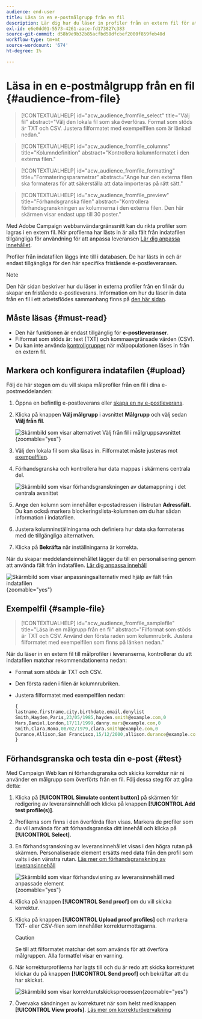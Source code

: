 ```yaml
---
audience: end-user
title: Läsa in en e-postmålgrupp från en fil
description: Lär dig hur du läser in profiler från en extern fil för att skapa e-postmålgrupper
exl-id: e6e0dd01-5573-4261-aace-fd173827c383
source-git-commit: d58b9e9b32b85acfbd58dfcbef2000f859feb40d
workflow-type: tm+mt
source-wordcount: '674'
ht-degree: 1%

---
```


# Läsa in en e-postmålgrupp från en fil {#audience-from-file}

>[!CONTEXTUALHELP]
>id="acw_audience_fromfile_select"
>title="Välj fil"
>abstract="Välj den lokala fil som ska överföras. Format som stöds är TXT och CSV. Justera filformatet med exempelfilen som är länkad nedan."

>[!CONTEXTUALHELP]
>id="acw_audience_fromfile_columns"
>title="Kolumndefinition"
>abstract="Kontrollera kolumnformatet i den externa filen."

>[!CONTEXTUALHELP]
>id="acw_audience_fromfile_formatting"
>title="Formateringsparametrar"
>abstract="Ange hur den externa filen ska formateras för att säkerställa att data importeras på rätt sätt."

>[!CONTEXTUALHELP]
>id="acw_audience_fromfile_preview"
>title="Förhandsgranska filen"
>abstract="Kontrollera förhandsgranskningen av kolumnerna i den externa filen. Den här skärmen visar endast upp till 30 poster."

Med Adobe Campaign webbanvändargränssnitt kan du rikta profiler som lagras i en extern fil. När profilerna har lästs in är alla fält från indatafilen tillgängliga för användning för att anpassa leveransen [Lär dig anpassa innehållet](../personalization/personalize.md).

Profiler från indatafilen läggs inte till i databasen. De har lästs in och är endast tillgängliga för den här specifika fristående e-postleveransen.

>[!NOTE]
>
>Den här sidan beskriver hur du läser in externa profiler från en fil när du skapar en fristående e-postleverans. Information om hur du läser in data från en fil i ett arbetsflödes sammanhang finns på [den här sidan](../workflows/activities/load-file.md).

## Måste läsas {#must-read}

* Den här funktionen är endast tillgänglig för **e-postleveranser**.
* Filformat som stöds är: text (TXT) och kommaavgränsade värden (CSV).
* Du kan inte använda [kontrollgrupper](control-group.md) när målpopulationen läses in från en extern fil.

## Markera och konfigurera indatafilen {#upload}

Följ de här stegen om du vill skapa målprofiler från en fil i dina e-postmeddelanden:

1. Öppna en befintlig e-postleverans eller [skapa en ny e-postleverans](../email/create-email.md).
1. Klicka på knappen **Välj målgrupp** i avsnittet **Målgrupp** och välj sedan **Välj från fil**.

   ![Skärmbild som visar alternativet Välj från fil i målgruppsavsnittet](assets/select-from-file.png){zoomable="yes"}

1. Välj den lokala fil som ska läsas in. Filformatet måste justeras mot [exempelfilen](#sample-file).
1. Förhandsgranska och kontrollera hur data mappas i skärmens centrala del.

   ![Skärmbild som visar förhandsgranskningen av datamappning i det centrala avsnittet](assets/select-from-file-map.png)

1. Ange den kolumn som innehåller e-postadressen i listrutan **Adressfält**. Du kan också markera blockeringslista-kolumnen om du har sådan information i indatafilen.
1. Justera kolumninställningarna och definiera hur data ska formateras med de tillgängliga alternativen.
1. Klicka på **Bekräfta** när inställningarna är korrekta.

När du skapar meddelandeinnehållet lägger du till en personalisering genom att använda fält från indatafilen. [Lär dig anpassa innehåll](../personalization/personalize.md)

![Skärmbild som visar anpassningsalternativ med hjälp av fält från indatafilen](assets/select-external-perso.png){zoomable="yes"}

## Exempelfil {#sample-file}

>[!CONTEXTUALHELP]
>id="acw_audience_fromfile_samplefile"
>title="Läsa in en målgrupp från en fil"
>abstract="Filformat som stöds är TXT och CSV. Använd den första raden som kolumnrubrik. Justera filformatet med exempelfilen som finns på länken nedan."

När du läser in en extern fil till målprofiler i leveranserna, kontrollerar du att indatafilen matchar rekommendationerna nedan:

* Format som stöds är TXT och CSV.
* Den första raden i filen är kolumnrubriken.
* Justera filformatet med exempelfilen nedan:

  ```javascript
  {
  lastname,firstname,city,birthdate,email,denylist
  Smith,Hayden,Paris,23/05/1985,hayden.smith@example.com,0
  Mars,Daniel,London,17/11/1999,danny.mars@example.com,0
  Smith,Clara,Roma,08/02/1979,clara.smith@example.com,0
  Durance,Allison,San Francisco,15/12/2000,allison.durance@example.com,1
  }
  ```

## Förhandsgranska och testa din e-post {#test}

Med Campaign Web kan ni förhandsgranska och skicka korrektur när ni använder en målgrupp som överförts från en fil. Följ dessa steg för att göra detta:

1. Klicka på **[!UICONTROL Simulate content button]** på skärmen för redigering av leveransinnehåll och klicka på knappen **[!UICONTROL Add test profile(s)]**.

1. Profilerna som finns i den överförda filen visas. Markera de profiler som du vill använda för att förhandsgranska ditt innehåll och klicka på **[!UICONTROL Select]**.

1. En förhandsgranskning av leveransinnehållet visas i den högra rutan på skärmen. Personaliserade element ersätts med data från den profil som valts i den vänstra rutan. [Läs mer om förhandsgranskning av leveransinnehåll](../preview-test/preview-content.md)

   ![Skärmbild som visar förhandsvisning av leveransinnehåll med anpassade element](assets/file-upload-preview.png){zoomable="yes"}

1. Klicka på knappen **[!UICONTROL Send proof]** om du vill skicka korrektur.

1. Klicka på knappen **[!UICONTROL Upload proof profiles]** och markera TXT- eller CSV-filen som innehåller korrekturmottagarna.

   >[!CAUTION]
   >
   >Se till att filformatet matchar det som används för att överföra målgruppen. Alla formatfel visar en varning.

1. När korrekturprofilerna har lagts till och du är redo att skicka korrekturet klickar du på knappen **[!UICONTROL Send proof]** och bekräftar att du har skickat.

   ![Skärmbild som visar korrekturutskicksprocessen](assets/file-upload-test.png){zoomable="yes"}

1. Övervaka sändningen av korrekturet när som helst med knappen **[!UICONTROL View proofs]**. [Läs mer om korrekturövervakning](../preview-test/test-deliveries.md#access-test-deliveries)